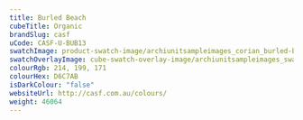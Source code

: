 ```yaml
---
title: Burled Beach
cubeTitle: Organic
brandSlug: casf
uCode: CASF-U-BUB13
swatchImage: product-swatch-image/archiunitsampleimages_corian_burled-beach.jpg
swatchOverlayImage: cube-swatch-overlay-image/archiunitsampleimages_swatch-overlay_corian.png
colourRgb: 214, 199, 171
colourHex: D6C7AB
isDarkColour: "false"
websiteUrl: http://casf.com.au/colours/
weight: 46064
---
```

